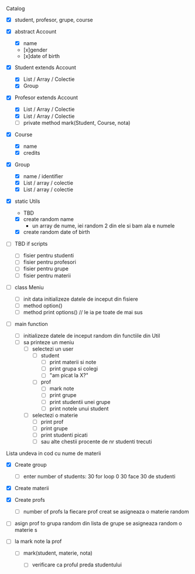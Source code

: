 Catalog

- [X]  student, profesor, grupe, course

- [x] abstract Account
    - [x] name
    - [x]gender
    - [x]date of birth


- [x] Student extends Account
    - [x] List / Array / Colectie <Course>
    - [x] Group

- [x] Profesor extends Account
    - [x] List / Array / Colectie <Group>
    - [x] List / Array / Colectie <Course>
    - [ ] private method mark(Student, Course, nota)

- [x] Course
    - [x]  name
    - [x]  credits

- [x] Group
    - [x]  name / identifier
    - [x]  List / array / colectie <Student>
    - [x]  List / array / colectie <Profesor>

- [x] static Utils
    - TBD
    - [x]  create random name
        - un array de nume, iei random 2 din ele si bam ala e numele
    - [x]  create random date of birth

- [ ] TBD if scripts
    - [ ] fisier pentru studenti
    - [ ] fisier pentru profesori
    - [ ] fisier pentru grupe
    - [ ] fisier pentru materii

- [ ] class Meniu
    - [ ]  init data initializeze datele de inceput din fisiere
    - [ ]  method option()
    - [ ] method print options() // le ia pe toate de mai sus

- [ ] main function
    - [ ] initializeze datele de inceput random din functiile din Util
     - [ ]  sa printeze un meniu
        - [ ] selectezi un user
            - [ ] student
                - [ ] print materii si note
                - [ ] print grupa si colegi
                - [ ] "am picat la X?"
            - [ ] prof
               - [ ] mark note
                - [ ] print grupe
                - [ ] print studentii unei grupe
                - [ ] print notele unui student
        - [ ] selectezi o materie
            - [ ] print prof
            - [ ] print grupe
            - [ ] print studenti picati
            - [ ] sau alte chestii procente de nr studenti trecuti

Lista undeva in cod cu nume de materii

- [x] Create group
   - [ ]  enter number of students:
        30
    for loop 0 30 face 30 de studenti
    
- [x]  Create materii

- [x] Create profs
    - [ ] number of profs
        la fiecare prof creat se asigneaza o materie random

- [ ] asign prof to grupa
    random din lista de grupe se asigneaza random o materie
 s  
 
- [ ] la mark note la prof
    - [ ] mark(student, materie, nota)
        - [ ] verificare ca proful preda studentului

